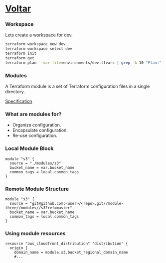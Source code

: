 # [Voltar](../README.md)

### Workspace
Lets create a workspace for dev.
```bash
terraform workspace new dev
terraform workspace select dev
terraform init
terraform get
terraform plan --var-file=environments/dev.tfvars | grep -A 10 "Plan:"
```

### Modules

A Terraform module is a set of Terraform configuration files in a single directory.

[Specification](https://developer.hashicorp.com/terraform/tutorials/modules/module)

### What are modules for?
- Organize configuration.
- Encapsulate configuration.
- Re-use configuration.

### Local Module Block
```HCL
module "s3" {
  source = "./modules/s3"
  bucket_name = var.bucket_name
  common_tags = local.common_tags
}
```

### Remote Module Structure
```HCL
module "s3" {
  source = "git@github.com:<user>/<repo>.git//module-three//modules//s3?ref=master"
  bucket_name = var.bucket_name
  common_tags = local.common_tags
}
```

### Using module resources
```HCL
resource "aws_cloudfront_distribution" "distribution" {
  origin {
    domain_name = module.s3.bucket_regional_domain_name
    #...
```